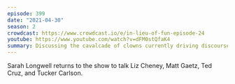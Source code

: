 ```yaml
---
episode: 399
date: "2021-04-30"
season: 2
crowdcast: https://www.crowdcast.io/e/in-lieu-of-fun-episode-24
youtube: https://www.youtube.com/watch?v=dFM0stQfaK4
summary: Discussing the cavalcade of clowns currently driving discourse on the Right
---
```

Sarah Longwell returns to the show to talk Liz Cheney, Matt Gaetz, Ted Cruz, and Tucker Carlson.

